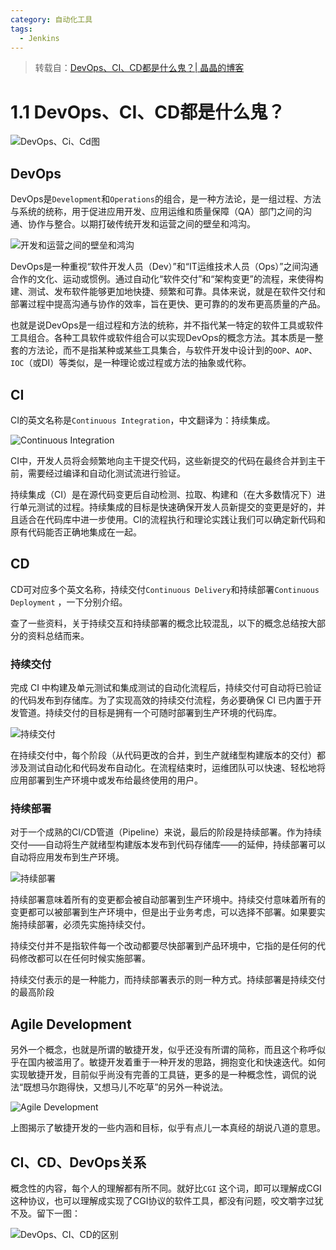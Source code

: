 ```yaml
---
category: 自动化工具
tags:
  - Jenkins
---
```


>  转载自：[DevOps、CI、CD都是什么鬼？| 晶晶的博客](https://blog.jjonline.cn/linux/238.html)

# 1.1 DevOps、CI、CD都是什么鬼？

![DevOps、Ci、Cd图](https://blog.jjonline.cn/Upload/image/201901/20190122160637.jpg)

## DevOps

DevOps是`Development`和`Operations`的组合，是一种方法论，是一组过程、方法与系统的统称，用于促进应用开发、应用运维和质量保障（QA）部门之间的沟通、协作与整合。以期打破传统开发和运营之间的壁垒和鸿沟。

![开发和运营之间的壁垒和鸿沟](https://blog.jjonline.cn/Upload/image/201901/20190122165858.png)

DevOps是一种重视“软件开发人员（Dev）”和“IT运维技术人员（Ops）”之间沟通合作的文化、运动或惯例。通过自动化“软件交付”和“架构变更”的流程，来使得构建、测试、发布软件能够更加地快捷、频繁和可靠。具体来说，就是在软件交付和部署过程中提高沟通与协作的效率，旨在更快、更可靠的的发布更高质量的产品。

也就是说DevOps是一组过程和方法的统称，并不指代某一特定的软件工具或软件工具组合。各种工具软件或软件组合可以实现DevOps的概念方法。其本质是一整套的方法论，而不是指某种或某些工具集合，与软件开发中设计到的`OOP`、`AOP`、`IOC`（或DI）等类似，是一种理论或过程或方法的抽象或代称。

## CI

CI的英文名称是`Continuous Integration`，中文翻译为：持续集成。

![Continuous Integration](https://blog.jjonline.cn/Upload/image/201901/20190122165932.png)

CI中，开发人员将会频繁地向主干提交代码，这些新提交的代码在最终合并到主干前，需要经过编译和自动化测试流进行验证。

持续集成（CI）是在源代码变更后自动检测、拉取、构建和（在大多数情况下）进行单元测试的过程。持续集成的目标是快速确保开发人员新提交的变更是好的，并且适合在代码库中进一步使用。CI的流程执行和理论实践让我们可以确定新代码和原有代码能否正确地集成在一起。

## CD

CD可对应多个英文名称，持续交付`Continuous Delivery`和持续部署`Continuous Deployment` ，一下分别介绍。

查了一些资料，关于持续交互和持续部署的概念比较混乱，以下的概念总结按大部分的资料总结而来。

### 持续交付

完成 CI 中构建及单元测试和集成测试的自动化流程后，持续交付可自动将已验证的代码发布到存储库。为了实现高效的持续交付流程，务必要确保 CI 已内置于开发管道。持续交付的目标是拥有一个可随时部署到生产环境的代码库。

![持续交付](https://blog.jjonline.cn/Upload/image/201901/20190122170128.png)

在持续交付中，每个阶段（从代码更改的合并，到生产就绪型构建版本的交付）都涉及测试自动化和代码发布自动化。在流程结束时，运维团队可以快速、轻松地将应用部署到生产环境中或发布给最终使用的用户。

### 持续部署

对于一个成熟的CI/CD管道（Pipeline）来说，最后的阶段是持续部署。作为持续交付——自动将生产就绪型构建版本发布到代码存储库——的延伸，持续部署可以自动将应用发布到生产环境。

![持续部署](https://blog.jjonline.cn/Upload/image/201901/20190122170247.png)

持续部署意味着所有的变更都会被自动部署到生产环境中。持续交付意味着所有的变更都可以被部署到生产环境中，但是出于业务考虑，可以选择不部署。如果要实施持续部署，必须先实施持续交付。

持续交付并不是指软件每一个改动都要尽快部署到产品环境中，它指的是任何的代码修改都可以在任何时候实施部署。

持续交付表示的是一种能力，而持续部署表示的则一种方式。持续部署是持续交付的最高阶段

## Agile Development

另外一个概念，也就是所谓的敏捷开发，似乎还没有所谓的简称，而且这个称呼似乎在国内被滥用了。敏捷开发着重于一种开发的思路，拥抱变化和快速迭代。如何实现敏捷开发，目前似乎尚没有完善的工具链，更多的是一种概念性，调侃的说法“既想马尔跑得快，又想马儿不吃草”的另外一种说法。

![Agile Development](https://blog.jjonline.cn/Upload/image/201901/20190122170723.png)

上图揭示了敏捷开发的一些内涵和目标，似乎有点儿一本真经的胡说八道的意思。

## CI、CD、DevOps关系

概念性的内容，每个人的理解都有所不同。就好比`CGI` 这个词，即可以理解成CGI这种协议，也可以理解成实现了CGI协议的软件工具，都没有问题，咬文嚼字过犹不及。留下一图：

![DevOps、CI、CD的区别](https://blog.jjonline.cn/Upload/image/201901/20190122160600.png)